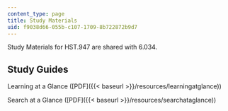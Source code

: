 ```yaml
---
content_type: page
title: Study Materials
uid: f9038d66-055b-c107-1709-8b722872b9d7
---
```


Study Materials for HST.947 are shared with 6.034.

Study Guides
------------

Learning at a Glance ([PDF]({{< baseurl >}}/resources/learningatglance))

Search at a Glance ([PDF]({{< baseurl >}}/resources/searchataglance))